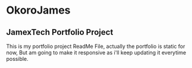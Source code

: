 # OkoroJames
## JamexTech Portfolio Project
This is my portfolio project ReadMe File, actually the portfolio is static for now,
But am going to make it responsive as i'll keep updating it everytime possible.
